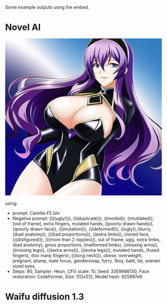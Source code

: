 Some example outputs using the embed.

# Novel AI

![1](https://github.com/Best-by-feb132024/Camilla-FE-embed/blob/main/example%20outputs/00326-3359986130-Camilla-FE.bin.png)

using:
* prompt: Camilla-FE.bin
* Negative prompt: ((((ugly)))), (((duplicate))), ((morbid)), ((mutilated)), [out of frame], extra fingers, mutated hands, ((poorly drawn hands)), ((poorly drawn face)), (((mutation))), (((deformed))), ((ugly)), blurry, ((bad anatomy)), (((bad proportions))), ((extra limbs)), cloned face, (((disfigured))), (((more than 2 nipples))), out of frame, ugly, extra limbs, (bad anatomy), gross proportions, (malformed limbs), ((missing arms)), ((missing legs)), (((extra arms))), (((extra legs))), mutated hands, (fused fingers), (too many fingers), (((long neck))), obese, overweight, pregnant, plump, male focus, genderswap, furry, 1boy, bald, fat, uneven sized eyes,
* Steps: 90, Sampler: Heun, CFG scale: 10, Seed: 3359986130, Face restoration: CodeFormer, Size: 512x512, Model hash: 925997e9


# Waifu diffusion 1.3
